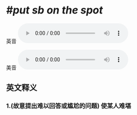 # ***\#put sb on the spot*** 
英音
<audio src="./media/put sb on the spot1_AAC.aac" controls="controls"></audio>

美音
<audio src="./media/put sb on the spot1_AAC.aac" controls="controls"></audio>



  

英文释义
---
### 1.**(故意提出难以回答或尴尬的问题) 使某人难堪**  


